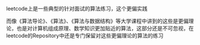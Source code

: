 leetcode上是一些典型的针对面试的算法练习，这个更偏实践

而像《算法导论》、《算法》、《算法与数据结构》等大学课程中讲到的这些是更偏理论，也是对计算机组成原理、数学知识更加贴近的算法，这部分还是不可忽视，在leetcode的Repository中还是专门保留对这些更偏理论的算法的练习
